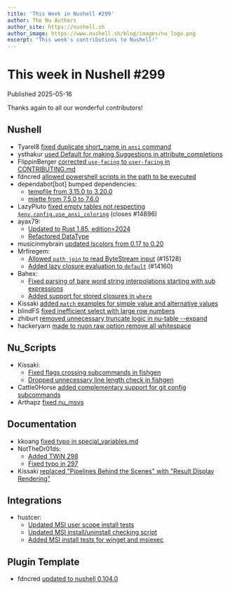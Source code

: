 ```yaml
---
title: 'This Week in Nushell #299'
author: The Nu Authors
author_site: https://nushell.sh
author_image: https://www.nushell.sh/blog/images/nu_logo.png
excerpt: "This week's contributions to Nushell!"
---
```


# This week in Nushell #299

Published 2025-05-16

Thanks again to all our wonderful contributors!

## Nushell

- Tyarel8 [fixed duplicate short_name in `ansi` command](https://github.com/nushell/nushell/pull/15767)
- ysthakur [used Default for making Suggestions in attribute_completions](https://github.com/nushell/nushell/pull/15764)
- FlippinBerger [corrected `use-facing` to `user-facing` in CONTRIBUTING.md](https://github.com/nushell/nushell/pull/15761)
- fdncred [allowed powershell scripts in the path to be executed](https://github.com/nushell/nushell/pull/15760)
- dependabot[bot] bumped dependencies:
  - [tempfile from 3.15.0 to 3.20.0](https://github.com/nushell/nushell/pull/15753)
  - [miette from 7.5.0 to 7.6.0](https://github.com/nushell/nushell/pull/15667)
- LazyPluto [fixed empty tables not respecting `$env.config.use_ansi_coloring`](https://github.com/nushell/nushell/pull/15751) (closes #14896)
- ayax79:
  - [Updated to Rust 1.85, edition=2024](https://github.com/nushell/nushell/pull/15741)
  - [Refactored DataType](https://github.com/nushell/nushell/pull/15728)
- musicinmybrain [updated lscolors from 0.17 to 0.20](https://github.com/nushell/nushell/pull/15737)
- Mrfiregem:
  - [Allowed `path join` to read ByteStream input](https://github.com/nushell/nushell/pull/15736) (#15128)
  - [Added lazy closure evaluation to `default`](https://github.com/nushell/nushell/pull/15654) (#14160)
- Bahex:
  - [Fixed parsing of bare word string interpolations starting with sub expressions](https://github.com/nushell/nushell/pull/15735)
  - [Added support for stored closures in `where`](https://github.com/nushell/nushell/pull/15697)
- Kissaki [added `match` examples for simple value and alternative values](https://github.com/nushell/nushell/pull/15732)
- blindFS [fixed inefficient select with large row numbers](https://github.com/nushell/nushell/pull/15730)
- zhiburt [removed unnecessary truncate logic in nu-table --expand](https://github.com/nushell/nushell/pull/15727)
- hackeryarn [made to nuon raw option remove all whitespace](https://github.com/nushell/nushell/pull/15609)

## Nu_Scripts

- Kissaki:
  - [Fixed flags crossing subcommands in fishgen](https://github.com/nushell/nu_scripts/pull/1122)
  - [Dropped unnecessary line length check in fishgen](https://github.com/nushell/nu_scripts/pull/1118)
- Cattle0Horse [added complementary support for git config subcommands](https://github.com/nushell/nu_scripts/pull/1117)
- Arthapz [fixed nu_msvs](https://github.com/nushell/nu_scripts/pull/1116)

## Documentation

- kkoang [fixed typo in special_variables.md](https://github.com/nushell/nushell.github.io/pull/1919)
- NotTheDr01ds:
  - [Added TWiN 298](https://github.com/nushell/nushell.github.io/pull/1918)
  - [Fixed typo in 297](https://github.com/nushell/nushell.github.io/pull/1918)
- Kissaki [replaced "Pipelines Behind the Scenes" with "Result Display Rendering"](https://github.com/nushell/nushell.github.io/pull/1635)

## Integrations

- hustcer:
  - [Updated MSI user scope install tests](https://github.com/nushell/integrations/pull/51)
  - [Updated MSI install/uninstall checking script](https://github.com/nushell/integrations/pull/50)
  - [Added MSI install tests for winget and msiexec](https://github.com/nushell/integrations/pull/49)

## Plugin Template

- fdncred [updated to nushell 0.104.0](https://github.com/nushell/nu_plugin_template/pull/11)
